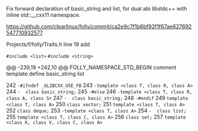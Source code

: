 Fix forward declaration of basic_string and list, for dual abi libstdc++ with inline std::__cxx11 namespace.

https://github.com/clearlinux/folly/commit/ca2e9c7f1b6bf92f1f67ae627692547710932577

Projects/f/folly/Traits.h line 19 add
  
``#include <list>``
``#include <string>``


@@ -239,19 +242,10 @@ FOLLY_NAMESPACE_STD_BEGIN
comment template define basic_string list

242 ``-#ifndef _GLIBCXX_USE_FB``
243 ``-template <class T, class R, class A>``
244 ``-  class basic_string;``
245 ``-#else``
246 ``-template <class T, class R, class A, class S>``
247 ``-  class basic_string;``
248 ``-#endif``
249 ``template <class T, class A>``
250     ``class vector;``
251  ``template <class T, class A>``
252    ``class deque;``
253 ``-template <class T, class A>``
254 ``-  class list;``
255  ``template <class T, class C, class A>``
256    ``class set;``
257  ``template <class K, class V, class C, class A>``
